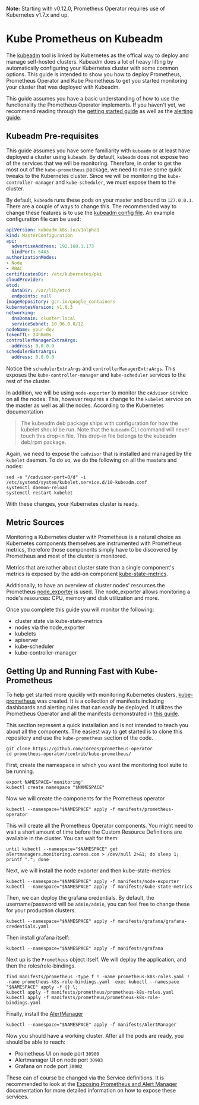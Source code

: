 <br>
<div class="alert alert-info" role="alert">
    <i class="fa fa-exclamation-triangle"></i><b> Note:</b> Starting with v0.12.0, Prometheus Operator requires use of Kubernetes v1.7.x and up.
</div>

# Kube Prometheus on Kubeadm

The [kubeadm](https://kubernetes.io/docs/setup/independent/create-cluster-kubeadm/) tool is linked by Kubernetes as the offical way to deploy and manage self-hosted clusters. Kubeadm does a lot of heavy lifting by automatically configuring your Kubernetes cluster with some common options. This guide is intended to show you how to deploy Prometheus, Prometheus Operator and Kube Prometheus to get you started monitoring your cluster that was deployed with Kubeadm.

This guide assumes you have a basic understanding of how to use the functionality the Prometheus Operator implements. If you haven't yet, we recommend reading through the [getting started guide](getting-started.md) as well as the [alerting guide](../../../Documentation/user-guides/alerting.md).

## Kubeadm Pre-requisites

This guide assumes you have some familiarity with `kubeadm` or at least have deployed a cluster using `kubeadm`. By default, `kubeadm` does not expose two of the services that we will be monitoring. Therefore, in order to get the most out of the `kube-prometheus` package, we need to make some quick tweaks to the Kubernetes cluster. Since we will be monitoring the `kube-controller-manager` and `kube-scheduler`, we must expose them to the cluster.

By default, `kubeadm` runs these pods on your master and bound to `127.0.0.1`. There are a couple of ways to change this. The recommended way to change these features is to use the [kubeadm config file](https://kubernetes.io/docs/reference/generated/kubeadm/#config-file). An example configuration file can be used:

```yaml
apiVersion: kubeadm.k8s.io/v1alpha1
kind: MasterConfiguration
api:
  advertiseAddress: 192.168.1.173
  bindPort: 6443
authorizationModes:
- Node
- RBAC
certificatesDir: /etc/kubernetes/pki
cloudProvider:
etcd:
  dataDir: /var/lib/etcd
  endpoints: null
imageRepository: gcr.io/google_containers
kubernetesVersion: v1.8.3
networking:
  dnsDomain: cluster.local
  serviceSubnet: 10.96.0.0/12
nodeName: your-dev
tokenTTL: 24h0m0s
controllerManagerExtraArgs:
  address: 0.0.0.0
schedulerExtraArgs:
  address: 0.0.0.0
```

Notice the `schedulerExtraArgs` and `controllerManagerExtraArgs`. This exposes the `kube-controller-manager` and `kube-scheduler` services to the rest of the cluster.

In addition, we will be using `node-exporter` to monitor the `cAdvisor` service on all the nodes. This, however requires a change to the `kubelet` service on the master as well as all the nodes. According to the Kubernetes documentation

> The kubeadm deb package ships with configuration for how the kubelet should be run. Note that the `kubeadm` CLI command will never touch this drop-in file. This drop-in file belongs to the kubeadm deb/rpm package.

Again, we need to expose the `cadvisor` that is installed and managed by the `kubelet` daemon. To do so, we do the following on all the masters and nodes:

```
sed -e "/cadvisor-port=0/d" -i /etc/systemd/system/kubelet.service.d/10-kubeadm.conf
systemctl daemon-reload
systemctl restart kubelet
```

With these changes, your Kubernetes cluster is ready.

## Metric Sources

Monitoring a Kubernetes cluster with Prometheus is a natural choice as Kubernetes components themselves are instrumented with Prometheus metrics, therefore those components simply have to be discovered by Prometheus and most of the cluster is monitored.

Metrics that are rather about cluster state than a single component's metrics is exposed by the add-on component [kube-state-metrics](https://github.com/kubernetes/kube-state-metrics).

Additionally, to have an overview of cluster nodes' resources the Prometheus [node_exporter](https://github.com/prometheus/node_exporter) is used. The node_exporter allows monitoring a node's resources: CPU, memory and disk utilization and more.

Once you complete this guide you will monitor the following:

* cluster state via kube-state-metrics
* nodes via the node_exporter
* kubelets
* apiserver
* kube-scheduler
* kube-controller-manager


## Getting Up and Running Fast with Kube-Prometheus

To help get started more quickly with monitoring Kubernetes clusters, [kube-prometheus](https://github.com/coreos/prometheus-operator/tree/master/contrib/kube-prometheus) was created. It is a collection of manifests including dashboards and alerting rules that can easily be deployed. It utilizes the Prometheus Operator and all the manifests demonstrated in [this guide](../../../Documentation/user-guides/cluster-monitoring.md).

This section represent a quick installation and is not intended to teach you about all the components. The easiest way to get started is to clone this repository and use the `kube-prometheus` section of the code.

```
git clone https://github.com/coreos/prometheus-operator
cd prometheus-operator/contrib/kube-prometheus/
```

First, create the namespace in which you want the monitoring tool suite to be running.

```
export NAMESPACE='monitoring'
kubectl create namespace "$NAMESPACE"
```

Now we will create the components for the Prometheus operator

```
kubectl --namespace="$NAMESPACE" apply -f manifests/prometheus-operator
```

This will create all the Prometheus Operator components. You might need to wait a short amount of time before the Custom Resource Definitions are available in the cluster. You can wait for them:

```
until kubectl --namespace="$NAMESPACE" get alertmanagers.monitoring.coreos.com > /dev/null 2>&1; do sleep 1; printf "."; done
```

Next, we will install the node exporter and then kube-state-metrics:

```
kubectl --namespace="$NAMESPACE" apply -f manifests/node-exporter
kubectl --namespace="$NAMESPACE" apply -f manifests/kube-state-metrics
```

Then, we can deploy the grafana credentials. By default, the username/password will be `admin/admin`, you can feel free to change these for your production clusters.

```
kubectl --namespace="$NAMESPACE" apply -f manifests/grafana/grafana-credentials.yaml
```

Then install grafana itself:

```
kubectl --namespace="$NAMESPACE" apply -f manifests/grafana
```

Next up is the `Prometheus` object itself. We will deploy the application, and then the roles/role-bindings.

```
find manifests/prometheus -type f ! -name prometheus-k8s-roles.yaml ! -name prometheus-k8s-role-bindings.yaml -exec kubectl --namespace "$NAMESPACE" apply -f {} \;
kubectl apply -f manifests/prometheus/prometheus-k8s-roles.yaml
kubectl apply -f manifests/prometheus/prometheus-k8s-role-bindings.yaml
```

Finally, install the [AlertManager](../../../Documentation/user-guides/alerting.md)

```
kubectl --namespace="$NAMESPACE" apply -f manifests/AlertManager
```

Now you should have a working cluster. After all the pods are ready, you should be able to reach:

* Prometheus UI on node port `30900`
* Alertmanager UI on node port `30903`
* Grafana on node port `30902`

These can of course be changed via the Service definitions. It is recommended to look at the [Exposing Prometheus and Alert Manager](../../../Documentation/user-guides/exposing-prometheus-and-alertmanager.md) documentation for more detailed information on how to expose these services.
